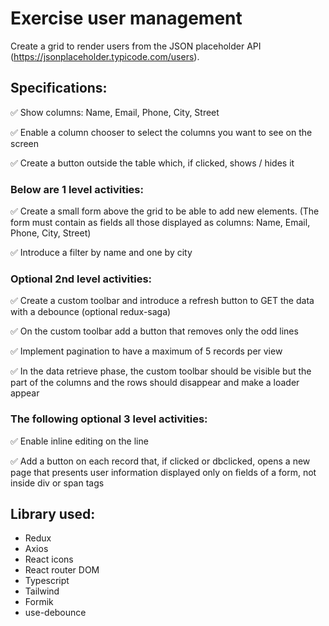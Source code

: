 # Exercise user management

Create a grid to render users from the JSON placeholder API (https://jsonplaceholder.typicode.com/users).

## Specifications:

:white_check_mark: Show columns: Name, Email, Phone, City, Street

:white_check_mark: Enable a column chooser to select the columns you want to see on the screen

:white_check_mark: Create a button outside the table which, if clicked, shows / hides it

### Below are 1 level activities:

:white_check_mark: Create a small form above the grid to be able to add new elements. (The form must contain as fields all those displayed as columns: Name, Email, Phone, City, Street)

:white_check_mark: Introduce a filter by name and one by city

### Optional 2nd level activities:

:white_check_mark: Create a custom toolbar and introduce a refresh button to GET the data with a debounce (optional redux-saga)

:white_check_mark: On the custom toolbar add a button that removes only the odd lines

:white_check_mark: Implement pagination to have a maximum of 5 records per view

:white_check_mark: In the data retrieve phase, the custom toolbar should be visible but the part of the columns and the rows should disappear and make a loader appear

### The following optional 3 level activities:

:white_check_mark: Enable inline editing on the line

:white_check_mark: Add a button on each record that, if clicked or dbclicked, opens a new page that presents user information displayed only on fields of a form, not inside div or span tags

## Library used:

- Redux
- Axios
- React icons
- React router DOM
- Typescript
- Tailwind
- Formik
- use-debounce
